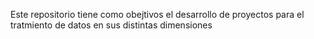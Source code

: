 Este repositorio tiene como obejtivos el desarrollo de proyectos para el tratmiento de datos en sus distintas dimensiones
